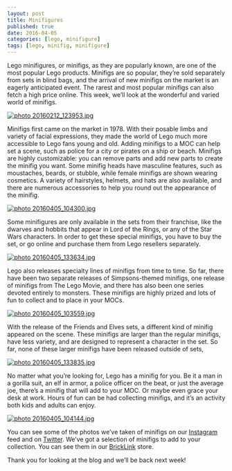 ```yaml
---
layout: post
title: Minifigures
published: true
date: 2016-04-05
categories: [lego, minifigure]
tags: [lego, minifig, minifigure]
---
```


Lego minifigures, or minifigs, as they are popularly known, are one of the most popular Lego products.  Minifigs are so popular, they’re sold separately from sets in blind bags, and the arrival of new minifigs on the market is an eagerly anticipated event.  The rarest and most popular minifigs can also fetch a high price online.  This week, we’ll look at the wonderful and varied world of minifigs.

<a href="http://s63.photobucket.com/user/anellas/media/20160212_123953.jpg.html" target="_blank"><img src="http://i63.photobucket.com/albums/h144/anellas/20160212_123953.jpg" border="0" alt=" photo 20160212_123953.jpg"/></a>

Minifigs first came on the market in 1978.  With their posable limbs and variety of facial expressions, they made the world of Lego much more accessible to Lego fans young and old.  Adding minifigs to a MOC can help set a scene, such as police for a city or pirates on a ship or beach.  Minifigs are highly customizable: you can remove parts and add new parts to create the minifig you want.  Some minifig heads have masculine features, such as moustaches, beards, or stubble, while female minifigs are shown wearing cosmetics.  A variety of hairstyles, helmets, and hats are also available, and there are numerous accessories to help you round out the appearance of the minifig.

<a href="http://s63.photobucket.com/user/anellas/media/20160405_104300.jpg.html" target="_blank"><img src="http://i63.photobucket.com/albums/h144/anellas/20160405_104300.jpg" border="0" alt=" photo 20160405_104300.jpg"/></a>

Some minifigures are only available in the sets from their franchise, like the dwarves and hobbits that appear in Lord of the Rings, or any of the Star Wars characters.  In order to get these special minifigs, you have to buy the set, or go online and purchase them from Lego resellers separately.  

<a href="http://s63.photobucket.com/user/anellas/media/20160405_133634.jpg.html" target="_blank"><img src="http://i63.photobucket.com/albums/h144/anellas/20160405_133634.jpg" border="0" alt=" photo 20160405_133634.jpg"/></a>

Lego also releases specialty lines of minifigs from time to time.  So far, there have been two separate releases of Simpsons-themed minifigs, one release of minifigs from The Lego Movie, and there has also been one series devoted entirely to monsters.  These minifigs are highly prized and lots of fun to collect and to place in your MOCs.

<a href="http://s63.photobucket.com/user/anellas/media/20160405_103559.jpg.html" target="_blank"><img src="http://i63.photobucket.com/albums/h144/anellas/20160405_103559.jpg" border="0" alt=" photo 20160405_103559.jpg"/></a>

With the release of the Friends and Elves sets, a different kind of minifig appeared on the scene.  These minifigs are larger than the regular minifigs, have less variety, and are designed to represent a character in the set.  So far, none of these larger minifigs have been released outside of sets,

<a href="http://s63.photobucket.com/user/anellas/media/20160405_133835.jpg.html" target="_blank"><img src="http://i63.photobucket.com/albums/h144/anellas/20160405_133835.jpg" border="0" alt=" photo 20160405_133835.jpg"/></a>

No matter what you’re looking for, Lego has a minifig for you.  Be it a man in a gorilla suit, an elf in armor, a police officer on the beat, or just the average joe, there’s a minifig that will add to your MOC.  Or maybe even grace your desk at work.  Hours of fun can be had collecting minifigs, and it’s an activity both kids and adults can enjoy.

<a href="http://s63.photobucket.com/user/anellas/media/20160405_104144.jpg.html" target="_blank"><img src="http://i63.photobucket.com/albums/h144/anellas/20160405_104144.jpg" border="0" alt=" photo 20160405_104144.jpg"/></a>

You can see some of the photos we’ve taken of minifigs on our [Instagram]( https://www.instagram.com/adobe_brick/) feed and on [Twitter]( https://twitter.com/AdobeBrick ).  We’ve got a selection of minifigs to add to your collection.  You can see them in our  [BrickLink]( http://www.bricklink.com/store.asp?p=AdobeBrick) store.

Thank you for looking at the blog and we’ll be back next week!
